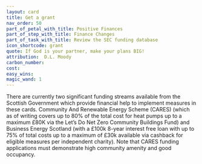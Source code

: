 ```yaml
---
layout: card
title: Get a grant 
nav_order: 50
part_of_petal_with_title: Positive Finances
part_of_step_with_title: Finance Changes
part_of_task_with_title: Review the SEC funding database
icon_shortcode: grant
quote: If God is your partner, make your plans BIG!
attribution:  D.L. Moody
carbon_number: 
cost: 
easy_wins: 
magic_wand: 1
---
```


<p>There are currently two significant funding streams available from the Scottish Government which provide financial help to implement measures in these cards. Community And Renewable Energy Scheme (CARES) (which as of writing covers up to 80% of the total cost for heat pumps up to a maximum £80K via the Let’s Do Net Zero Community Buildings Fund) and Business Energy Scotland (with a £100k 8-year interest free loan with up to 75% of total costs up to a maximum of £30k available via cashback for eligible measures per independent charity). Note that CARES funding applications must demonstrate high community amenity and good occupancy.</p> 
